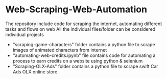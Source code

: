 # Web-Scraping-Web-Automation
The repository include code for scraping the internet, automating different tasks and flows on web
All the individual files/folder can be considered individual projects
  - "scraping-game-characters" folder contains a python file to scrape images of animated characters from internet
  - "automating-web-credits.ipynb" file contains code for automating a process to earn credits on a website using python & selenium
  - "Scraping-OLX-Ads" folder contains a python file to scrape swift Car Ads OLX online store
